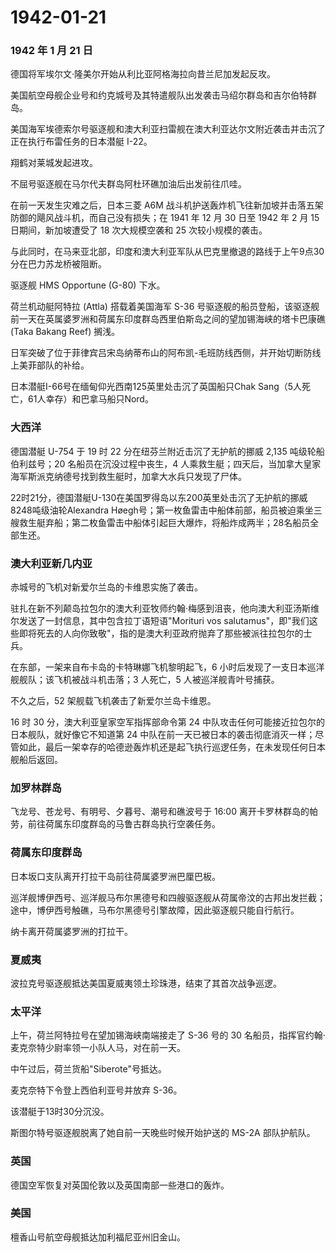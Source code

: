# 1942-01-21

### 1942 年 1 月 21 日

德国将军埃尔文·隆美尔开始从利比亚阿格海拉向昔兰尼加发起反攻。

美国航空母舰企业号和约克城号及其特遣舰队出发袭击马绍尔群岛和吉尔伯特群岛。

美国海军埃德索尔号驱逐舰和澳大利亚扫雷舰在澳大利亚达尔文附近袭击并击沉了正在执行布雷任务的日本潜艇
I-22。

翔鹤对莱城发起进攻。

不屈号驱逐舰在马尔代夫群岛阿杜环礁加油后出发前往爪哇。

在前一天发生灾难之后，日本三菱 A6M
战斗机护送轰炸机飞往新加坡并击落五架防御的飓风战斗机，而自己没有损失；在
1941 年 12 月 30 日至 1942 年 2 月 15 日期间，新加坡遭受了 18
次大规模空袭和 25 次较小规模的袭击。

与此同时，在马来亚北部，印度和澳大利亚军队从巴克里撤退的路线于上午9点30分在巴力苏龙桥被阻断。

驱逐舰 HMS Opportune (G-80) 下水。

荷兰机动艇阿特拉 (Attla) 搭载着美国海军 S-36
号驱逐舰的船员登船，该驱逐舰前一天在英属婆罗洲和荷属东印度群岛西里伯斯岛之间的望加锡海峡的塔卡巴康礁
(Taka Bakang Reef) 搁浅。

日军突破了位于菲律宾吕宋岛纳蒂布山的阿布凯-毛班防线西侧，并开始切断防线上美菲部队的补给。

日本潜艇I-66号在缅甸仰光西南125英里处击沉了英国船只Chak
Sang（5人死亡，61人幸存）和巴拿马船只Nord。

### 大西洋

德国潜艇 U-754 于 19 时 22 分在纽芬兰附近击沉了无护航的挪威 2,135
吨级轮船伯利兹号；20 名船员在沉没过程中丧生，4
人乘救生艇；四天后，当加拿大皇家海军斯派克纳德号找到救生艇时，加拿大水兵只发现了尸体。

22时21分，德国潜艇U-130在美国罗得岛以东200英里处击沉了无护航的挪威8248吨级油轮Alexandra
Høegh号；第一枚鱼雷击中船体前部，船员被迫乘坐三艘救生艇弃船；第二枚鱼雷击中船体引起巨大爆炸，将船炸成两半；28名船员全部生还。

### 澳大利亚新几内亚

赤城号的飞机对新爱尔兰岛的卡维恩实施了袭击。

驻扎在新不列颠岛拉包尔的澳大利亚牧师约翰·梅感到沮丧，他向澳大利亚汤斯维尔发送了一封信息，其中包含拉丁语短语"Morituri
vos
salutamus"，即"我们这些即将死去的人向你致敬"，指的是澳大利亚政府抛弃了那些被派往拉包尔的士兵。

在东部，一架来自布卡岛的卡特琳娜飞机黎明起飞，6
小时后发现了一支日本巡洋舰舰队；该飞机被战斗机击落；3 人死亡，5
人被巡洋舰青叶号捕获。

不久之后，52 架舰载飞机袭击了新爱尔兰岛卡维恩。

16 时 30 分，澳大利亚皇家空军指挥部命令第 24
中队攻击任何可能接近拉包尔的日本舰队，就好像它不知道第 24
中队在前一天已被日本的袭击彻底消灭一样；尽管如此，最后一架幸存的哈德逊轰炸机还是起飞执行巡逻任务，在未发现任何日本舰船后返回。

### 加罗林群岛

飞龙号、苍龙号、有明号、夕暮号、潮号和礁波号于 16:00
离开卡罗林群岛的帕劳，前往荷属东印度群岛的马鲁古群岛执行空袭任务。

### 荷属东印度群岛

日本坂口支队离开打拉干岛前往荷属婆罗洲巴厘巴板。

巡洋舰博伊西号、巡洋舰马布尔黑德号和四艘驱逐舰从荷属帝汶的古邦出发拦截；途中，博伊西号触礁，马布尔黑德号引擎故障，因此驱逐舰只能自行航行。

纳卡离开荷属婆罗洲的打拉干。

### 夏威夷

波拉克号驱逐舰抵达美国夏威夷领土珍珠港，结束了其首次战争巡逻。

### 太平洋

上午，荷兰阿特拉号在望加锡海峡南端接走了 S-36 号的 30
名船员，指挥官约翰·麦克奈特少尉率领一小队人马，对在前一天。

中午过后，荷兰货船"Siberote"号抵达。

麦克奈特下令登上西伯利亚号并放弃 S-36。

该潜艇于13时30分沉没。

斯图尔特号驱逐舰脱离了她自前一天晚些时候开始护送的 MS-2A 部队护航队。

### 英国

德国空军恢复对英国伦敦以及英国南部一些港口的轰炸。

### 美国

檀香山号航空母舰抵达加利福尼亚州旧金山。